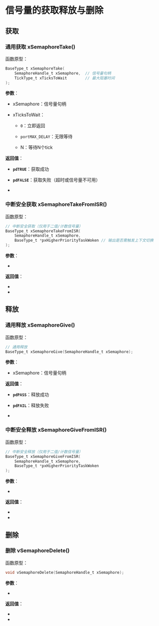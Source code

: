 # 信号量的获取释放与删除

## 获取

### 通用获取 xSemaphoreTake()

函数原型：

```c
BaseType_t xSemaphoreTake(  
    SemaphoreHandle_t xSemaphore,  // 信号量句柄  
    TickType_t xTicksToWait        // 最大阻塞时间  
);
```

**参数**：

- xSemaphore：信号量句柄

- xTicksToWait：

    - `0`：立即返回
    - `portMAX_DELAY`：无限等待

    - N：等待N个tick

**返回值**：

- **`pdTRUE`**：获取成功
- **`pdFALSE`**：获取失败（超时或信号量不可用）

- 

### 中断安全获取 xSemaphoreTakeFromISR()

函数原型：

```c
// 中断安全获取（仅用于二值/计数信号量）
BaseType_t xSemaphoreTakeFromISR(
    SemaphoreHandle_t xSemaphore,
    BaseType_t *pxHigherPriorityTaskWoken // 输出是否需触发上下文切换
);
```

**参数**：

- 

**返回值**：

- 
- 



## 释放

### 通用释放 xSemaphoreGive()

函数原型：

```c
// 通用释放
BaseType_t xSemaphoreGive(SemaphoreHandle_t xSemaphore);
```

**参数**：

- xSemaphore：信号量句柄

**返回值**：

- **`pdPASS`**：释放成功
- **`pdFAIL`**：释放失败

- 

### 中断安全释放 xSemaphoreGiveFromISR()

函数原型：

```c
// 中断安全释放（仅用于二值/计数信号量）
BaseType_t xSemaphoreGiveFromISR(
    SemaphoreHandle_t xSemaphore,
    BaseType_t *pxHigherPriorityTaskWoken
);
```

**参数**：

- 

**返回值**：

- 
- 



## 删除

### 删除 vSemaphoreDelete()

函数原型：

```c
void vSemaphoreDelete(SemaphoreHandle_t xSemaphore);
```

**参数**：

- 

**返回值**：

- 
- 

